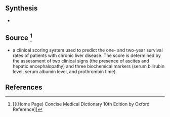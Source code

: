 ## Synthesis
- 
## Source [^1]
- a clinical scoring system used to predict the one- and two-year survival rates of patients with chronic liver disease. The score is determined by the assessment of two clinical signs (the presence of ascites and hepatic encephalopathy) and three biochemical markers (serum bilirubin level, serum albumin level, and prothrombin time).
## References

[^1]: [[(Home Page) Concise Medical Dictionary 10th Edition by Oxford Reference]]
